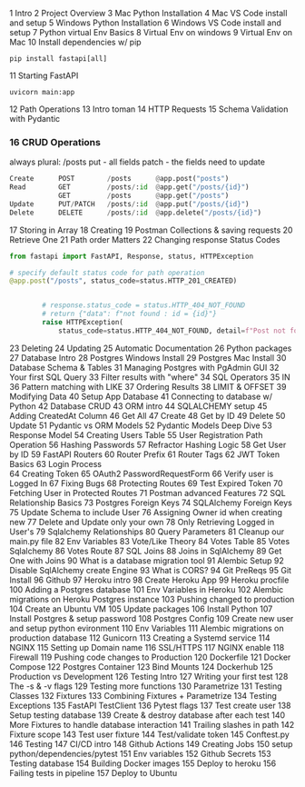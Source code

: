 1 Intro
2 Project Overview
3 Mac Python Installation
4 Mac VS Code install and setup
5 Windows Python Installation
6 Windows VS Code install and setup
7 Python virtual Env Basics
8 Virtual Env on windows
9 Virtual Env on Mac
10 Install dependencies w/ pip

```shell
pip install fastapi[all]
```

11 Starting FastAPI

```shell
uvicorn main:app

```

12 Path Operations
13 Intro toman
14 HTTP Requests
15 Schema Validation with Pydantic

### 16 CRUD Operations

always plural: /posts
put - all fields
patch - the fields need to update

```python
Create      POST        /posts      @app.post("posts")
Read        GET         /posts/:id  @app.get("/posts/{id}")
            GET         /posts      @app.get("/posts")
Update      PUT/PATCH   /posts/:id  @app.put("/posts/{id}")
Delete      DELETE      /posts/:id  @app.delete("/posts/{id}")
```

17 Storing in Array
18 Creating
19 Postman Collections & saving requests
20 Retrieve One
21 Path order Matters
22 Changing response Status Codes

```python
from fastapi import FastAPI, Response, status, HTTPException

# specify default status code for path operation
@app.post("/posts", status_code=status.HTTP_201_CREATED)


        # response.status_code = status.HTTP_404_NOT_FOUND
        # return {"data": f"not found : id = {id}"}
        raise HTTPException(
            status_code=status.HTTP_404_NOT_FOUND, detail=f"Post not found : id = {id}"


```

23 Deleting
24 Updating
25 Automatic Documentation
26 Python packages
27 Database Intro
28 Postgres Windows Install
29 Postgres Mac Install
30 Database Schema & Tables
31 Managing Postgres with PgAdmin GUI
32 Your first SQL Query
33 Filter results with "where"
34 SQL Operators
35 IN
36 Pattern matching with LIKE
37 Ordering Results
38 LIMIT & OFFSET
39 Modifying Data
40 Setup App Database
41 Connecting to database w/ Python
42 Database CRUD
43 ORM intro
44 SQLALCHEMY setup
45 Adding CreatedAt Column
46 Get All
47 Create
48 Get by ID
49 Delete
50 Update
51 Pydantic vs ORM Models
52 Pydantic Models Deep Dive
53 Response Model
54 Creating Users Table
55 User Registration Path Operation
56 Hashing Passwords
57 Refractor Hashing Logic
58 Get User by ID
59 FastAPI Routers
60 Router Prefix
61 Router Tags
62 JWT Token Basics
63 Login Process  
64 Creating Token
65 OAuth2 PasswordRequestForm
66 Verify user is Logged In
67 Fixing Bugs
68 Protecting Routes
69 Test Expired Token
70 Fetching User in Protected Routes
71 Postman advanced Features
72 SQL Relationship Basics
73 Postgres Foreign Keys
74 SQLAlchemy Foreign Keys
75 Update Schema to include User
76 Assigning Owner id when creating new
77 Delete and Update only your own
78 Only Retrieving Logged in User's
79 Sqlalchemy Relationships
80 Query Parameters
81 Cleanup our main.py file
82 Env Variables
83 Vote/Like Theory
84 Votes Table
85 Votes Sqlalchemy
86 Votes Route
87 SQL Joins
88 Joins in SqlAlchemy
89 Get One with Joins
90 What is a database migration tool
91 Alembic Setup
92 Disable SqlAlchemy create Engine
93 What is CORS?
94 Git PreReqs
95 Git Install
96 Github
97 Heroku intro
98 Create Heroku App
99 Heroku procfile
100 Adding a Postgres database
101 Env Variables in Heroku
102 Alembic migrations on Heroku Postgres instance
103 Pushing changed to production
104 Create an Ubuntu VM
105 Update packages
106 Install Python
107 Install Postgres & setup password
108 Postgres Config
109 Create new user and setup python evironment
110 Env Variables
111 Alembic migrations on production database
112 Gunicorn
113 Creating a Systemd service
114 NGINX
115 Setting up Domain name
116 SSL/HTTPS
117 NGINX enable
118 Firewall
119 Pushing code changes to Production
120 Dockerfile
121 Docker Compose
122 Postgres Container
123 Bind Mounts
124 Dockerhub
125 Production vs Development
126 Testing Intro
127 Writing your first test
128 The -s & -v flags
129 Testing more functions
130 Parametrize
131 Testing Classes
132 Fixtures
133 Combining Fixtures + Parametrize
134 Testing Exceptions
135 FastAPI TestClient
136 Pytest flags
137 Test create user
138 Setup testing database
139 Create & destroy database after each test
140 More Fixtures to handle database interaction
141 Trailing slashes in path
142 Fixture scope
143 Test user fixture
144 Test/validate token
145 Conftest.py
146 Testing
147 CI/CD intro
148 Github Actions
149 Creating Jobs
150 setup python/dependencies/pytest
151 Env variables
152 Github Secrets
153 Testing database
154 Building Docker images
155 Deploy to heroku
156 Failing tests in pipeline
157 Deploy to Ubuntu
